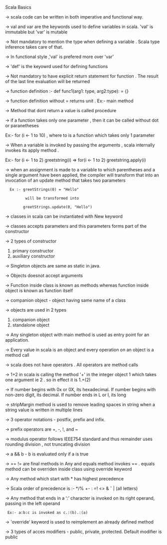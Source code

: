
Scala Basics

-> scala code can be written in both imperative and functional way.

-> val and var are the keywords used to define variables in scala. 'val' is immutable but 'var' is mutable

-> Not mandatory to mention the type when defining a variable . Scala type inference takes care of that.

-> In functional style ,'val' is prefered more over 'var'

-> 'def' is the keyowrd used for defining functions

-> Not mandatory to have explicit return statement for function . The result of the last line evaluation will be returned 

-> function definition :- def func1(arg1: type, arg2:type): <returntype> = {}

-> function definition without = returns unit . Ex:- main method

-> Method that dont return a value is called procedure

-> if a function takes only one parameter , then it can be called without dot or paranetheses

   Ex:- for (i <- 1 to 10) , where to is a function which takes only 1 parameter

-> When a variable is invoked by passing the arguments , scala internally invokes its apply method .

   Ex:- for (i <- 1 to 2) greetstring(i) => for(i <- 1 to 2) greetstring.apply(i)

-> when an assignment is made to a variable to which parentheses and a single argument have been applied, the compiler will transform that into an invocation 
     of an update method that takes two parameters
  
      Ex :- greetStrings(0) = "Hello"
                
             will be transformed into
  
            greetStrings.update(0, "Hello")

-> classes in scala can be instantiated with New keyword

-> classes accepts parameters and this parameters forms part of the constructor

-> 2 types of constructor 

   1) primary constructor
   2) auxiliary constructor

-> Singleton objects are same as static in java.

-> Objects doesnot accept arguments

-> Function inside class is known as methods whereas function inside object is known as function itself

-> companion object - object having same name of a class

-> objects are used in 2 types 

  1) companion object
  2) standalone object

-> Any singleton object with main method is used as entry point for an application.

-> Every value in scala is an object and every operation on an object is a method call

-> scala does not have operators . All operators are method calls

-> 1+2 in scala is calling the method '+' in the integer object 1 which takes one argument ie 2 . so in effect it is 1.+(2)

-> If number begins with 0x or 0X, its hexadecimal. If number begins with non-zero digit, its decimal. If number ends in L or l, its long

-> stripMargin method is used to remove leading spaces in string when a string value is written in multiple lines

-> 3 operator notations - postfix, prefix and infix.

-> prefix operators are +, -, !, and ~

-> modulus operator follows IEEE754 standard and thus remainder uses rounding division , not truncating division

-> a && b - b is evaluated only if a is true

-> == != are final methods in Any and equals method invokes == . equals method can be overriden inside class using override keyword

-> Any method which start with * has highest precedence

-> Scala order of precedence is :- */% +- : =! <> & ˆ | (all letters)

-> Any method that ends in a ‘:’ character is invoked on its right operand, passing in the left operand

     Ex:- a:b:c is invoked as c.:(b).:(a)

-> 'override' keyword is used to reimplement an already defined method

-> 3 types of acces modifiers  - public, private, protected. Default modifier is public
